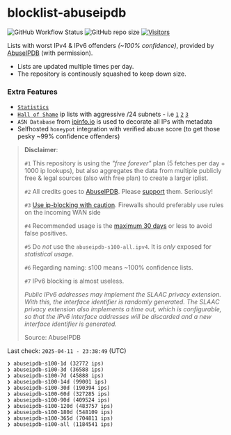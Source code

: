 # blocklist-abuseipdb

![GitHub Workflow Status](https://img.shields.io/github/actions/workflow/status/borestad/blocklist-abuseipdb/ci.yml?style=for-the-badge)
![GitHub repo size](https://img.shields.io/github/repo-size/borestad/blocklist-abuseipdb?style=for-the-badge)
[![Visitors](https://api.visitorbadge.io/api/combined?path=http://github.com/borestad/blocklist-abuseipdb&label=HITS&countColor=%23007EC5)](https://visitorbadge.io/status?path=https://github.com/borestad/blocklist-abuseipdb)

Lists with worst IPv4 & IPv6 offenders _(~100% confidence)_, provided by
[AbuseIPDB](https://www.abuseipdb.com/) (with permission).

- Lists are updated multiple times per day.
- The repository is continously squashed to keep down size.

### Extra Features

- [`Statistics`](stats)
- [`Hall of Shame`](stats/hallofshame) ip lists with aggressive /24 subnets -
  i.e [`1`](https://www.abuseipdb.com/check-block/64.62.156.0/24)
  [`2`](https://www.abuseipdb.com/check-block/206.168.34.0/24)
  [`3`](https://www.abuseipdb.com/check-block/193.163.125.0/24)
- `ASN Database` from [ipinfo.io](https://ipinfo.io/products/free-ip-database)
  is used to decorate all IPs with metadata
- Selfhosted `honeypot` integration with verified abuse score (to get those
  pesky ~99% confidence offenders)

> **Disclaimer**:
>
> `#1` This repository is using the _"free forever"_ plan (5 fetches per day +
> 1000 ip lookups), but also aggregates the data from multiple publicly free &
> legal sources (also with free plan) to create a larger iplist.
>
> `#2` All credits goes to [AbuseIPDB](https://www.abuseipdb.com/). Please
> [support](https://www.abuseipdb.com/pricing) them. Seriously!
>
> `#3`
> [Use ip-blocking with caution](https://www.anura.io/blog/is-ip-blocking-effective).
> Firewalls should preferably use rules on the incoming WAN side
>
> `#4` Recommended usage is the
> [maximum 30 days](https://raw.githubusercontent.com/borestad/blocklist-abuseipdb/main/abuseipdb-s100-30d.ipv4)
> or less to avoid false positives.
>
> `#5` Do _not_ use the `abuseipdb-s100-all.ipv4`. It is _only_ exposed for
> _statistical usage_.
>
> `#6` Regarding naming: s100 means ~100% confidence lists.
>
> `#7` IPv6 blocking is almost useless.
>
> _Public IPv6 addresses may implement the SLAAC privacy extension. With this,
> the interface identifier is randomly generated. The SLAAC privacy extension
> also implements a time out, which is configurable, so that the IPv6 interface
> addresses will be discarded and a new interface identifier is generated._
>
> Source: AbuseIPDB

<!-- ABUSEIPDB-STATS-PLACEHOLDER -->
Last check: `2025-04-11 - 23:38:49` (UTC)
```
❯ abuseipdb-s100-1d (32772 ips)
❯ abuseipdb-s100-3d (36588 ips)
❯ abuseipdb-s100-7d (45888 ips)
❯ abuseipdb-s100-14d (99001 ips)
❯ abuseipdb-s100-30d (190394 ips)
❯ abuseipdb-s100-60d (327285 ips)
❯ abuseipdb-s100-90d (409524 ips)
❯ abuseipdb-s100-120d (483757 ips)
❯ abuseipdb-s100-180d (548109 ips)
❯ abuseipdb-s100-365d (704811 ips)
❯ abuseipdb-s100-all (1184541 ips)
```
